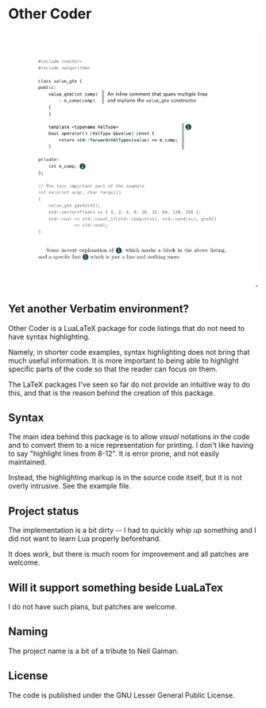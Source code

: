 Other Coder
===========

![Demo](https://github.com/ivan-cukic/latex-other-coder/raw/master/images/othercoder.png)

Yet another Verbatim environment?
---------------------------------

Other Coder is a LuaLaTeX package
for code listings that do not need to have syntax highlighting.

Namely,
in shorter code examples,
syntax highlighting does not bring that much useful information.
It is more important to being able to highlight
specific parts of the code
so that the reader can focus on them.

The LaTeX packages I've seen so far
do not provide an intuitive way to do this,
and that is the reason
behind the creation of this package.


Syntax
------

The main idea behind this package
is to allow *visual* notations in the code
and to convert them to a nice representation for printing.
I don't like having to say "highlight lines from 8-12".
It is error prone,
and not easily maintained.

Instead,
the highlighting markup is in the source code itself,
but it is not overly intrusive.
See the example file.


Project status
--------------

The implementation is a bit dirty --
I had to quickly whip up something
and I did not want to learn Lua properly beforehand.

It does work,
but there is much room for improvement
and all patches are welcome.


Will it support something beside LuaLaTex
-----------------------------------------

I do not have such plans,
but patches are welcome.


Naming
------

The project name is a bit of a tribute to Neil Gaiman.


License
-------

The code is published under the
GNU Lesser General Public License.

